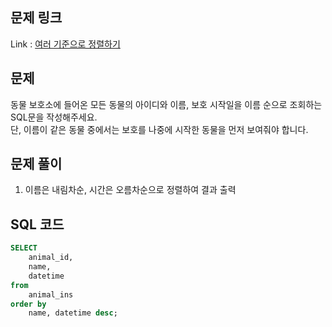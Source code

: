 ## 문제 링크

Link : [여러 기준으로 정렬하기](https://school.programmers.co.kr/learn/courses/30/lessons/59404)

## 문제

동물 보호소에 들어온 모든 동물의 아이디와 이름, 보호 시작일을 이름 순으로 조회하는 SQL문을 작성해주세요.</br>
단, 이름이 같은 동물 중에서는 보호를 나중에 시작한 동물을 먼저 보여줘야 합니다.

## 문제 풀이

1. 이름은 내림차순, 시간은 오름차순으로 정렬하여 결과 출력

## SQL 코드

```sql
SELECT
    animal_id,
    name,
    datetime
from
    animal_ins
order by
    name, datetime desc;
```